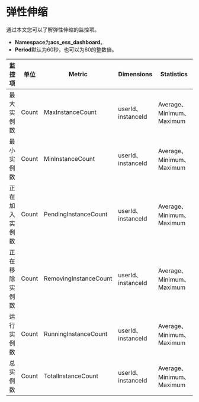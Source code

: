 # 弹性伸缩

通过本文您可以了解弹性伸缩的监控项。

-   **Namespace**为**acs\_ess\_dashboard**。
-   **Period**默认为60秒，也可以为60的整数倍。

|监控项|单位|Metric|Dimensions|Statistics|
|---|--|------|----------|----------|
|最大实例数|Count|MaxInstanceCount|userId、instanceId|Average、Minimum、Maximum|
|最小实例数|Count|MinInstanceCount|userId、instanceId|Average、Minimum、Maximum|
|正在加入实例数|Count|PendingInstanceCount|userId、instanceId|Average、Minimum、Maximum|
|正在移除实例数|Count|RemovingInstanceCount|userId、instanceId|Average、Minimum、Maximum|
|运行实例数|Count|RunningInstanceCount|userId、instanceId|Average、Minimum、Maximum|
|总实例数|Count|TotalInstanceCount|userId、instanceId|Average、Minimum、Maximum|

